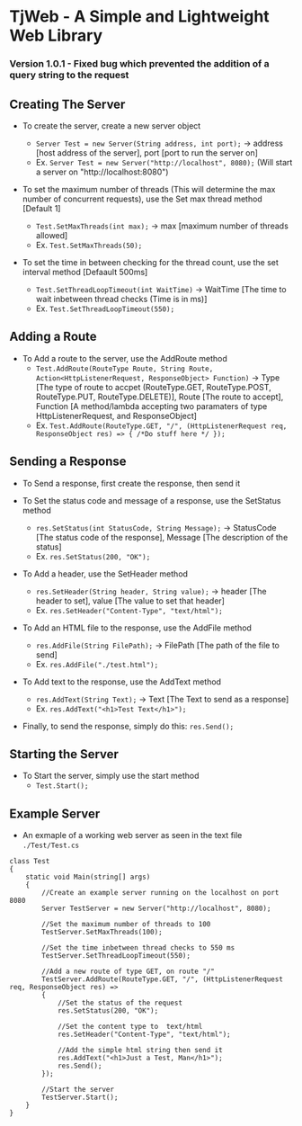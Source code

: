 # TjWeb - A Simple and Lightweight Web Library

### Version 1.0.1 - Fixed bug which prevented the addition of a query string to the request

## Creating The Server
- To create the server, create a new server object
	- `Server Test = new Server(String address, int port);` -> address [host address of the server], port [port to run the server on]
	- Ex. `Server Test = new Server("http://localhost", 8080);` (Will start a server on "http://localhost:8080")

- To set the maximum number of threads (This will determine the max number of concurrent requests), use the Set max thread method [Default 1]
	- `Test.SetMaxThreads(int max);` -> max [maximum number of threads allowed]
	- Ex. `Test.SetMaxThreads(50);`

- To set the time in between checking for the thread count, use the set interval method [Defaault 500ms]
	- `Test.SetThreadLoopTimeout(int WaitTime)` -> WaitTime [The time to wait inbetween thread checks (Time is in ms)]
	- Ex. `Test.SetThreadLoopTimeout(550);`

## Adding a Route
- To Add a route to the server, use the AddRoute method
	- `Test.AddRoute(RouteType Route, String Route, Action<HttpListenerRequest, ResponseObject> Function)` -> Type [The type of route to accpet (RouteType.GET, RouteType.POST, RouteType.PUT, RouteType.DELETE)], Route [The route to accept], Function [A method/lambda accepting two paramaters of type HttpListenerRequest, and ResponseObject]
	- Ex. `Test.AddRoute(RouteType.GET, "/", (HttpListenerRequest req, ResponseObject res) => { /*Do stuff here */ });`

## Sending a Response 
- To Send a response, first create the response, then send it

- To Set the status code and message of a response, use the SetStatus method
	- `res.SetStatus(int StatusCode, String Message);` -> StatusCode [The status code of the response], Message [The description of the status]
	- Ex. `res.SetStatus(200, "OK");`

- To Add a header, use the SetHeader method
	- `res.SetHeader(String header, String value);` -> header [The header to set], value [The value to set that header]
	- Ex. `res.SetHeader("Content-Type", "text/html");`

- To Add an HTML file to the response, use the AddFile method
	- `res.AddFile(String FilePath);` -> FilePath [The path of the file to send]
	- Ex. `res.AddFile("./test.html");`

- To Add text to the response, use the AddText method
	- `res.AddText(String Text);` -> Text [The Text to send as a response]
	- Ex. `res.AddText("<h1>Test Text</h1>");`

- Finally, to send the response, simply do this: `res.Send();`

## Starting the Server
- To Start the server, simply use the start method
	- `Test.Start();`

## Example Server
- An exmaple of a working web server as seen in the text file `./Test/Test.cs`

~~~
class Test
{
	static void Main(string[] args)
	{
		//Create an example server running on the localhost on port 8080
		Server TestServer = new Server("http://localhost", 8080);

		//Set the maximum number of threads to 100
		TestServer.SetMaxThreads(100);

		//Set the time inbetween thread checks to 550 ms
		TestServer.SetThreadLoopTimeout(550);

		//Add a new route of type GET, on route "/"
		TestServer.AddRoute(RouteType.GET, "/", (HttpListenerRequest req, ResponseObject res) =>
		{
			//Set the status of the request
			res.SetStatus(200, "OK");

			//Set the content type to  text/html
			res.SetHeader("Content-Type", "text/html");

			//Add the simple html string then send it
			res.AddText("<h1>Just a Test, Man</h1>");
			res.Send();
		});

		//Start the server
		TestServer.Start();
	}
} 
~~~
